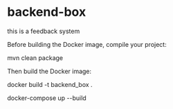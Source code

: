 # backend-box


this is a feedback system


Before building the Docker image, compile your project:

mvn clean package

Then build the Docker image:

docker build -t backend_box .

docker-compose up --build